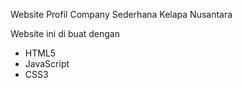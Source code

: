 Website Profil Company Sederhana Kelapa Nusantara

Website ini di buat dengan 
- HTML5
- JavaScript
- CSS3

